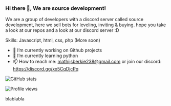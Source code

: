 ### Hi there 👋, We are source development!

We are a group of developers with a discord server called source development, here we sell bots for leveling, inviting & buying. hope you take a look at our repos and a look at our discord server :D

Skills: Javascript, html, css, php (More soon)

- 🔭 I’m currently working on Github projects
- 🌱 I’m currently learning python
- 📫 How to reach me: mathijsberkie238@gmail.com or join our discord: https://discord.gg/xx5CqDjcPq 

![GitHub stats](https://github-readme-stats.vercel.app/api?username=discord-sourcedev&show_icons=true)  

![Profile views](https://gpvc.arturio.dev/discord-sourcedev)  

blablabla
